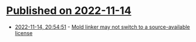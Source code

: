 # [Published on 2022-11-14](index.md)

* [2022-11-14, 20:54:51](https://lobste.rs/s/ntktai/mold_linker_may_not_switch_source) - [Mold linker may not switch to a source-available license](https://bluewhalesystems.blogspot.com/2022/11/mold-linker-may-not-switch-to-source.html)
